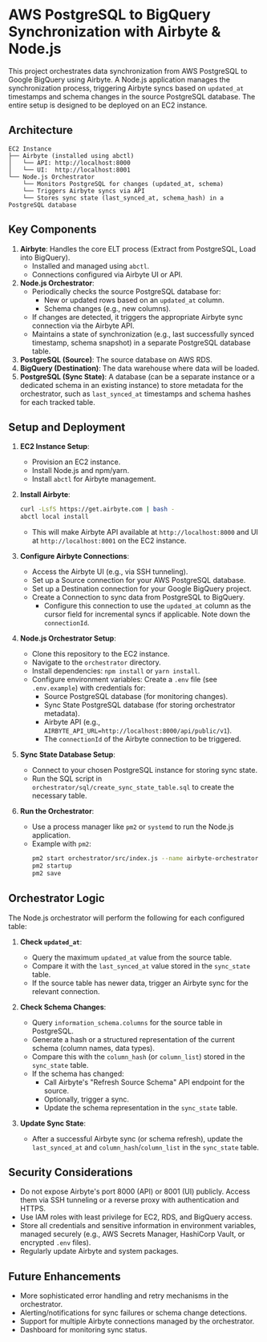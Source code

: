 # AWS PostgreSQL to BigQuery Synchronization with Airbyte & Node.js

This project orchestrates data synchronization from AWS PostgreSQL to Google BigQuery using Airbyte. A Node.js application manages the synchronization process, triggering Airbyte syncs based on `updated_at` timestamps and schema changes in the source PostgreSQL database. The entire setup is designed to be deployed on an EC2 instance.

## Architecture

```
EC2 Instance
├── Airbyte (installed using abctl)
│   └── API: http://localhost:8000
│   └── UI:  http://localhost:8001
└── Node.js Orchestrator
    └── Monitors PostgreSQL for changes (updated_at, schema)
    └── Triggers Airbyte syncs via API
    └── Stores sync state (last_synced_at, schema_hash) in a PostgreSQL database
```

## Key Components

1.  **Airbyte**: Handles the core ELT process (Extract from PostgreSQL, Load into BigQuery).
    *   Installed and managed using `abctl`.
    *   Connections configured via Airbyte UI or API.
2.  **Node.js Orchestrator**:
    *   Periodically checks the source PostgreSQL database for:
        *   New or updated rows based on an `updated_at` column.
        *   Schema changes (e.g., new columns).
    *   If changes are detected, it triggers the appropriate Airbyte sync connection via the Airbyte API.
    *   Maintains a state of synchronization (e.g., last successfully synced timestamp, schema snapshot) in a separate PostgreSQL database table.
3.  **PostgreSQL (Source)**: The source database on AWS RDS.
4.  **BigQuery (Destination)**: The data warehouse where data will be loaded.
5.  **PostgreSQL (Sync State)**: A database (can be a separate instance or a dedicated schema in an existing instance) to store metadata for the orchestrator, such as `last_synced_at` timestamps and schema hashes for each tracked table.

## Setup and Deployment

1.  **EC2 Instance Setup**:
    *   Provision an EC2 instance.
    *   Install Node.js and npm/yarn.
    *   Install `abctl` for Airbyte management.

2.  **Install Airbyte**:
    ```bash
    curl -LsfS https://get.airbyte.com | bash -
    abctl local install
    ```
    *   This will make Airbyte API available at `http://localhost:8000` and UI at `http://localhost:8001` on the EC2 instance.

3.  **Configure Airbyte Connections**:
    *   Access the Airbyte UI (e.g., via SSH tunneling).
    *   Set up a Source connection for your AWS PostgreSQL database.
    *   Set up a Destination connection for your Google BigQuery project.
    *   Create a Connection to sync data from PostgreSQL to BigQuery.
        *   Configure this connection to use the `updated_at` column as the cursor field for incremental syncs if applicable. Note down the `connectionId`.

4.  **Node.js Orchestrator Setup**:
    *   Clone this repository to the EC2 instance.
    *   Navigate to the `orchestrator` directory.
    *   Install dependencies: `npm install` or `yarn install`.
    *   Configure environment variables: Create a `.env` file (see `.env.example`) with credentials for:
        *   Source PostgreSQL database (for monitoring changes).
        *   Sync State PostgreSQL database (for storing orchestrator metadata).
        *   Airbyte API (e.g., `AIRBYTE_API_URL=http://localhost:8000/api/public/v1`).
        *   The `connectionId` of the Airbyte connection to be triggered.

5.  **Sync State Database Setup**:
    *   Connect to your chosen PostgreSQL instance for storing sync state.
    *   Run the SQL script in `orchestrator/sql/create_sync_state_table.sql` to create the necessary table.

6.  **Run the Orchestrator**:
    *   Use a process manager like `pm2` or `systemd` to run the Node.js application.
    *   Example with `pm2`:
        ```bash
        pm2 start orchestrator/src/index.js --name airbyte-orchestrator
        pm2 startup
        pm2 save
        ```

## Orchestrator Logic

The Node.js orchestrator will perform the following for each configured table:

1.  **Check `updated_at`**:
    *   Query the maximum `updated_at` value from the source table.
    *   Compare it with the `last_synced_at` value stored in the `sync_state` table.
    *   If the source table has newer data, trigger an Airbyte sync for the relevant connection.

2.  **Check Schema Changes**:
    *   Query `information_schema.columns` for the source table in PostgreSQL.
    *   Generate a hash or a structured representation of the current schema (column names, data types).
    *   Compare this with the `column_hash` (or `column_list`) stored in the `sync_state` table.
    *   If the schema has changed:
        *   Call Airbyte's "Refresh Source Schema" API endpoint for the source.
        *   Optionally, trigger a sync.
        *   Update the schema representation in the `sync_state` table.

3.  **Update Sync State**:
    *   After a successful Airbyte sync (or schema refresh), update the `last_synced_at` and `column_hash`/`column_list` in the `sync_state` table.

## Security Considerations

*   Do not expose Airbyte's port 8000 (API) or 8001 (UI) publicly. Access them via SSH tunneling or a reverse proxy with authentication and HTTPS.
*   Use IAM roles with least privilege for EC2, RDS, and BigQuery access.
*   Store all credentials and sensitive information in environment variables, managed securely (e.g., AWS Secrets Manager, HashiCorp Vault, or encrypted `.env` files).
*   Regularly update Airbyte and system packages.

## Future Enhancements

*   More sophisticated error handling and retry mechanisms in the orchestrator.
*   Alerting/notifications for sync failures or schema change detections.
*   Support for multiple Airbyte connections managed by the orchestrator.
*   Dashboard for monitoring sync status. 